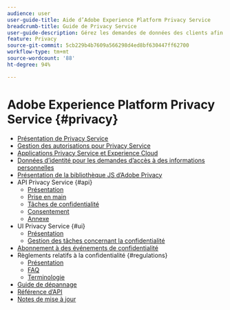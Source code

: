 ```yaml
---
audience: user
user-guide-title: Aide d’Adobe Experience Platform Privacy Service
breadcrumb-title: Guide de Privacy Service
user-guide-description: Gérez les demandes de données des clients afin de respecter les réglementations légales en matière de confidentialité, telles que le RGPD et le CCPA.
feature: Privacy
source-git-commit: 5cb229b4b7609a566298d4ed8bf630447ff62700
workflow-type: tm+mt
source-wordcount: '88'
ht-degree: 94%

---
```



# Adobe Experience Platform Privacy Service {#privacy}

* [Présentation de Privacy Service](./home.md)
* [Gestion des autorisations pour Privacy Service](./permissions.md)
* [Applications Privacy Service et Experience Cloud](./experience-cloud-apps.md)
* [Données d’identité pour les demandes d’accès à des informations personnelles](./identity-data.md)
* [Présentation de la bibliothèque JS d’Adobe Privacy](./js-library.md)
* API Privacy Service {#api}
   * [Présentation](./api/overview.md)
   * [Prise en main](./api/getting-started.md)
   * [Tâches de confidentialité](./api/privacy-jobs.md)
   * [Consentement](./api/consent.md)
   * [Annexe](./api/appendix.md)
* UI Privacy Service {#ui}
   * [Présentation](./ui/overview.md)
   * [Gestion des tâches concernant la confidentialité](./ui/user-guide.md)
* [Abonnement à des événements de confidentialité](./privacy-events.md)
* Règlements relatifs à la confidentialité {#regulations}
   * [Présentation](./regulations/overview.md)
   * [FAQ](./regulations/faq.md)
   * [Terminologie](./regulations/terminology.md)
* [Guide de dépannage](./troubleshooting-guide.md)
* [Référence d’API](https://www.adobe.io/experience-platform-apis/references/privacy-service/)
* [Notes de mise à jour](./release-notes.md)
